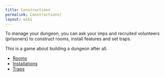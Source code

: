 ```yaml
---
title: Constructions
permalink: Constructions/
layout: wiki
---
```


To manage your dungeon, you can ask your imps and recruited volunteers
(prisoners) to construct rooms, install features and set traps.

This is a game about building a dungeon after all.

-   [ Rooms](/keeperrl_wiki/Category%3A_Rooms "wikilink")
-   [ Installations](:Installations "wikilink")
-   [ Traps ](:Traps "wikilink")

